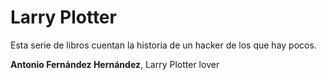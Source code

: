 # Larry Plotter
Esta serie de libros cuentan la historia de un hacker de los que hay pocos.


**Antonio Fernández Hernández**, Larry Plotter lover